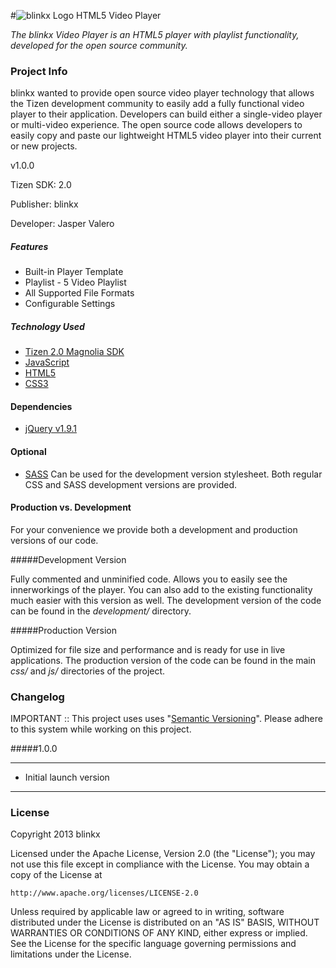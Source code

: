 #![blinkx Logo](http://cdn.blinkx.com/images/blinkx4/images/blinkx_logo_grey.png) HTML5 Video Player

*The blinkx Video Player is an HTML5 player with playlist functionality, developed for the open source community.*

### Project Info

blinkx wanted to provide open source video player technology that allows the Tizen development community to easily add a fully functional video player to their application. Developers can build either a single-video player or multi-video experience. The open source code allows developers to easily copy and paste our lightweight HTML5 video player into their current or new projects.

v1.0.0

Tizen SDK: 2.0

Publisher: blinkx

Developer: Jasper Valero

##### Features

* Built-in Player Template
* Playlist - 5 Video Playlist
* All Supported File Formats
* Configurable Settings

##### Technology Used

* [Tizen 2.0 Magnolia SDK](http://developer.tizen.org)
* [JavaScript](https://developer.mozilla.org/en-US/docs/JavaScript)
* [HTML5](http://dev.w3.org/html5/html-author/)
* [CSS3](http://www.css3.info/)

#### Dependencies

* [jQuery v1.9.1](http://jquery.com/)

#### Optional

* [SASS](http://sass-lang.com/) Can be used for the development version stylesheet. Both regular CSS and SASS development versions are provided.


#### Production vs. Development

For your convenience we provide both a development and production versions of our code. 

#####Development Version

Fully commented and unminified code. Allows you to easily see the innerworkings of the player. You can also add to the existing functionality much easier with this version as well. The development version of the code can be found in the *development/* directory.

#####Production Version
 
Optimized for file size and performance and is ready for use in live applications. The production version of the code can be found in the main *css/* and *js/* directories of the project.


### Changelog

IMPORTANT :: This project uses uses "[Semantic Versioning](http://semver.org)". Please adhere to this system while working on this project.

#####1.0.0

---

* Initial launch version

---

### License

Copyright 2013 blinkx

Licensed under the Apache License, Version 2.0 (the "License"); you may not use this file except in compliance with the License. You may obtain a copy of the License at


	http://www.apache.org/licenses/LICENSE-2.0


Unless required by applicable law or agreed to in writing, software distributed under the License is distributed on an "AS IS" BASIS, WITHOUT WARRANTIES OR CONDITIONS OF ANY KIND, either express or implied. See the License for the specific language governing permissions and limitations under the License.
